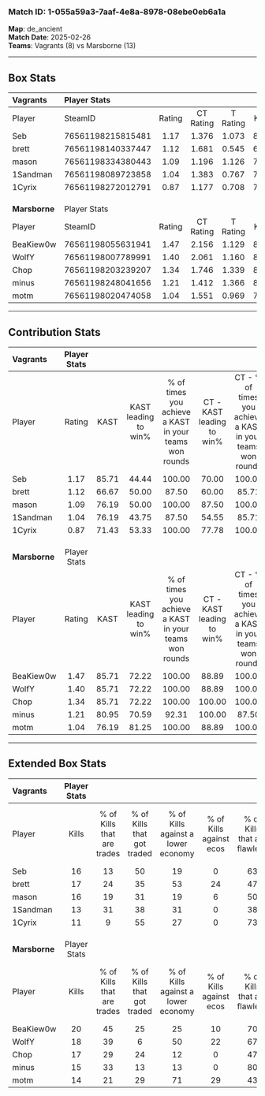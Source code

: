 ### Match ID: 1-055a59a3-7aaf-4e8a-8978-08ebe0eb6a1a  
**Map**: de_ancient  
**Match Date**: 2025-02-26  
**Teams**: Vagrants (8) vs Marsborne (13)  

---  

## Box Stats  

| **Vagrants**  | Player Stats      |        |           |          |       |      |       |         |        |      |     |
| :- | :- | :-: | :-: | :-: | :-: | :-: | :-: | :-: | :-: | :-: | :-: |
| Player        | SteamID           | Rating | CT Rating | T Rating | KAST  | ADR  | Kills | Assists | Deaths | K/D  | HS% |
| Seb           | 76561198215815481 |  1.17  |   1.376   |  1.073   | 85.71 | 65.7 |  16   |    4    |   16   | 1.00 | 31  |
| brett         | 76561198140337447 |  1.12  |   1.681   |  0.545   | 66.67 | 94.8 |  17   |    5    |   18   | 0.94 | 58  |
| mason         | 76561198334380443 |  1.09  |   1.196   |  1.126   | 76.19 | 80.0 |  16   |    3    |   18   | 0.89 | 62  |
| 1Sandman      | 76561198089723858 |  1.04  |   1.383   |  0.767   | 76.19 | 79.2 |  13   |    9    |   16   | 0.81 | 69  |
| 1Cyrix        | 76561198272012791 |  0.87  |   1.177   |  0.708   | 71.43 | 72.0 |  11   |    3    |   16   | 0.69 | 27  |
|               |                   |        |           |          |       |      |       |         |        |      |     |
|               |                   |        |           |          |       |      |       |         |        |      |     |
|               |                   |        |           |          |       |      |       |         |        |      |     |
| **Marsborne** | Player Stats      |        |           |          |       |      |       |         |        |      |     |
| Player        | SteamID           | Rating | CT Rating | T Rating | KAST  | ADR  | Kills | Assists | Deaths | K/D  | HS% |
| BeaKiew0w     | 76561198055631941 |  1.47  |   2.156   |  1.129   | 85.71 | 80.8 |  20   |    6    |   13   | 1.54 | 45  |
| WolfY         | 76561198007789991 |  1.40  |   2.061   |  1.160   | 85.71 | 82.1 |  18   |    9    |   13   | 1.38 | 38  |
| Chop          | 76561198203239207 |  1.34  |   1.746   |  1.339   | 85.71 | 95.6 |  17   |    5    |   15   | 1.13 | 70  |
| minus         | 76561198248041656 |  1.21  |   1.412   |  1.366   | 80.95 | 89.3 |  15   |    7    |   15   | 1.00 | 66  |
| motm          | 76561198020474058 |  1.04  |   1.551   |  0.969   | 76.19 | 77.0 |  14   |    6    |   17   | 0.82 | 21  |
---  

## Contribution Stats  

| **Vagrants**  | Player Stats |       |                      |                                                        |                           |                                                             |                          |                                                            |
| :- | :-: | :-: | :-: | :-: | :-: | :-: | :-: | :-: |
| Player        |    Rating    | KAST  | KAST leading to win% | % of times you achieve a KAST in your teams won rounds | CT - KAST leading to win% | CT - % of times you achieve a KAST in your teams won rounds | T - KAST leading to win% | T - % of times you achieve a KAST in your teams won rounds |
| Seb           |     1.17     | 85.71 |        44.44         |                         100.00                         |           70.00           |                           100.00                            |          12.50           |                           100.00                           |
| brett         |     1.12     | 66.67 |        50.00         |                         87.50                          |           60.00           |                            85.71                            |          25.00           |                           100.00                           |
| mason         |     1.09     | 76.19 |        50.00         |                         100.00                         |           87.50           |                           100.00                            |          12.50           |                           100.00                           |
| 1Sandman      |     1.04     | 76.19 |        43.75         |                         87.50                          |           54.55           |                            85.71                            |          20.00           |                           100.00                           |
| 1Cyrix        |     0.87     | 71.43 |        53.33         |                         100.00                         |           77.78           |                           100.00                            |          16.67           |                           100.00                           |
|               |              |       |                      |                                                        |                           |                                                             |                          |                                                            |
|               |              |       |                      |                                                        |                           |                                                             |                          |                                                            |
|               |              |       |                      |                                                        |                           |                                                             |                          |                                                            |
| **Marsborne** | Player Stats |       |                      |                                                        |                           |                                                             |                          |                                                            |
| Player        |    Rating    | KAST  | KAST leading to win% | % of times you achieve a KAST in your teams won rounds | CT - KAST leading to win% | CT - % of times you achieve a KAST in your teams won rounds | T - KAST leading to win% | T - % of times you achieve a KAST in your teams won rounds |
| BeaKiew0w     |     1.47     | 85.71 |        72.22         |                         100.00                         |           88.89           |                           100.00                            |          55.56           |                           100.00                           |
| WolfY         |     1.40     | 85.71 |        72.22         |                         100.00                         |           88.89           |                           100.00                            |          55.56           |                           100.00                           |
| Chop          |     1.34     | 85.71 |        72.22         |                         100.00                         |          100.00           |                           100.00                            |          50.00           |                           100.00                           |
| minus         |     1.21     | 80.95 |        70.59         |                         92.31                          |          100.00           |                            87.50                            |          50.00           |                           100.00                           |
| motm          |     1.04     | 76.19 |        81.25         |                         100.00                         |           88.89           |                           100.00                            |          71.43           |                           100.00                           |
---  

## Extended Box Stats  

| **Vagrants**  | Player Stats |                            |                            |                                    |                         |                              |                                 |        |                             |                                     |                          |                               |                            |
| :- | :-: | :-: | :-: | :-: | :-: | :-: | :-: | :-: | :-: | :-: | :-: | :-: | :-: |
| Player        |    Kills     | % of Kills that are trades | % of Kills that got traded | % of Kills against a lower economy | % of Kills against ecos | % of Kills that are flawless | % of Kills that are close duels | Deaths | % of Deaths that get traded | % of Deaths against a lower economy | % of Deaths against ecos | % of Deaths that are flawless | % of Deaths that are close |
| Seb           |      16      |             13             |             50             |                 19                 |            0            |              63              |                6                |   16   |             19              |                 25                  |            6             |              56               |             0              |
| brett         |      17      |             24             |             35             |                 53                 |           24            |              47              |                0                |   18   |             17              |                 17                  |            0             |              78               |             6              |
| mason         |      16      |             19             |             31             |                 19                 |            6            |              50              |               13                |   18   |             17              |                 22                  |            0             |              67               |             11             |
| 1Sandman      |      13      |             31             |             38             |                 31                 |            0            |              38              |               15                |   16   |             19              |                 19                  |            0             |              63               |             13             |
| 1Cyrix        |      11      |             9              |             55             |                 27                 |            0            |              73              |                9                |   16   |             25              |                 19                  |            0             |              44               |             6              |
|               |              |                            |                            |                                    |                         |                              |                                 |        |                             |                                     |                          |                               |                            |
|               |              |                            |                            |                                    |                         |                              |                                 |        |                             |                                     |                          |                               |                            |
|               |              |                            |                            |                                    |                         |                              |                                 |        |                             |                                     |                          |                               |                            |
| **Marsborne** | Player Stats |                            |                            |                                    |                         |                              |                                 |        |                             |                                     |                          |                               |                            |
| Player        |    Kills     | % of Kills that are trades | % of Kills that got traded | % of Kills against a lower economy | % of Kills against ecos | % of Kills that are flawless | % of Kills that are close duels | Deaths | % of Deaths that get traded | % of Deaths against a lower economy | % of Deaths against ecos | % of Deaths that are flawless | % of Deaths that are close |
| BeaKiew0w     |      20      |             45             |             25             |                 25                 |           10            |              70              |                5                |   13   |             31              |                 23                  |            8             |              54               |             0              |
| WolfY         |      18      |             39             |             6              |                 50                 |           22            |              67              |                6                |   13   |             38              |                 23                  |            0             |              69               |             0              |
| Chop          |      17      |             29             |             24             |                 12                 |            0            |              47              |                6                |   15   |             47              |                 20                  |            0             |              67               |             13             |
| minus         |      15      |             33             |             13             |                 13                 |            0            |              80              |                7                |   15   |             47              |                 33                  |            13            |              53               |             13             |
| motm          |      14      |             21             |             29             |                 71                 |           29            |              43              |               14                |   17   |             41              |                 24                  |            6             |              29               |             12             |

